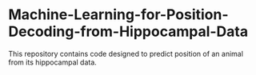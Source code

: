 # Machine-Learning-for-Position-Decoding-from-Hippocampal-Data
This repository contains code designed to predict position of an animal from its hippocampal data.
